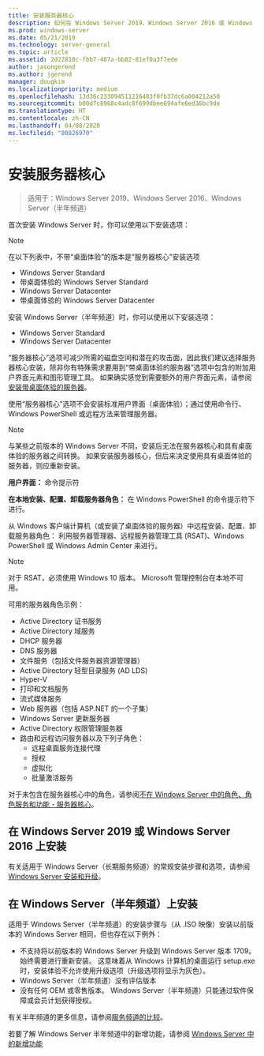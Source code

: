 ```yaml
---
title: 安装服务器核心
description: 如何在 Windows Server 2019、Windows Server 2016 或 Windows Server（半年频道）上获取并安装服务器核心安装。
ms.prod: windows-server
ms.date: 05/21/2019
ms.technology: server-general
ms.topic: article
ms.assetid: 2d22818c-fbb7-487a-bb82-81ef0a3f7ede
author: jasongerend
ms.author: jgerend
manager: dougkim
ms.localizationpriority: medium
ms.openlocfilehash: 13d36c233094511216483f0fb37dc6a004212a50
ms.sourcegitcommit: b00d7c8968c4adc8f699dbee694afe6ed36bc9de
ms.translationtype: HT
ms.contentlocale: zh-CN
ms.lasthandoff: 04/08/2020
ms.locfileid: "80826970"
---
```

# <a name="install-server-core"></a>安装服务器核心

> 适用于：Windows Server 2019、Windows Server 2016、Windows Server（半年频道）
  
首次安装 Windows Server 时，你可以使用以下安装选项：

>[!NOTE]
> 在以下列表中，不带“桌面体验”的版本是”服务器核心”安装选项

-    Windows Server Standard
-    带桌面体验的 Windows Server Standard
-    Windows Server Datacenter
-    带桌面体验的 Windows Server Datacenter

安装 Windows Server（半年频道）时，你可以使用以下安装选项：

-    Windows Server Standard 
-    Windows Server Datacenter

“服务器核心”选项可减少所需的磁盘空间和潜在的攻击面，因此我们建议选择服务器核心安装，除非你有特殊需求要用到“带桌面体验的服务器”选项中包含的附加用户界面元素和图形管理工具。 如果确实感觉到需要额外的用户界面元素，请参阅[安装带桌面体验的服务器](Getting-Started-with-Server-with-Desktop-Experience.md)。 

使用“服务器核心”选项不会安装标准用户界面（桌面体验）；通过使用命令行、Windows PowerShell 或远程方法来管理服务器。

>[!NOTE]
>
>与某些之前版本的 Windows Server 不同，安装后无法在服务器核心和具有桌面体验的服务器之间转换。 如果安装服务器核心，但后来决定使用具有桌面体验的服务器，则应重新安装。

**用户界面：** 命令提示符

**在本地安装、配置、卸载服务器角色：** 在 Windows PowerShell 的命令提示符下进行。

从 Windows 客户端计算机（或安装了桌面体验的服务器）中远程安装、配置、卸载服务器角色：  利用服务器管理器、远程服务器管理工具 (RSAT)、Windows PowerShell 或 Windows Admin Center 来进行。

>[!NOTE]
>
>对于 RSAT，必须使用 Windows 10 版本。
>Microsoft 管理控制台在本地不可用。

可用的服务器角色示例： 

- Active Directory 证书服务
- Active Directory 域服务
- DHCP 服务器
- DNS 服务器
- 文件服务（包括文件服务器资源管理器）
- Active Directory 轻型目录服务 (AD LDS)
- Hyper-V
- 打印和文档服务
- 流式媒体服务
- Web 服务器（包括 ASP.NET 的一个子集）
- Windows Server 更新服务器
- Active Directory 权限管理服务器
- 路由和远程访问服务器以及下列子角色：
   - 远程桌面服务连接代理
   - 授权
   - 虚拟化
   - 批量激活服务

对于未包含在服务器核心中的角色，请参阅[不在 Windows Server 中的角色、角色服务和功能 - 服务器核心](../administration/server-core/server-core-removed-roles.md)。

## <a name="installing-on-windows-server-2019-or-windows-server-2016"></a>在 Windows Server 2019 或 Windows Server 2016 上安装

有关适用于 Windows Server（长期服务频道）的常规安装步骤和选项，请参阅 [Windows Server 安装和升级](installation-and-upgrade.md)。

## <a name="installing-on-windows-server-semi-annual-channel"></a>在 Windows Server（半年频道）上安装

适用于 Windows Server（半年频道）的安装步骤与（从 .ISO 映像）安装以前版本的 Windows Server 相同，但也存在以下例外：

- 不支持将以前版本的 Windows Server 升级到 Windows Server 版本 1709。 始终需要进行重新安装。
   这意味着从 Windows 计算机的桌面运行 setup.exe 时，安装体验不允许使用升级选项（升级选项将显示为灰色）。
- Windows Server（半年频道）没有评估版本
- 没有任何 OEM 或零售版本。 Windows Server（半年频道）只能通过软件保障或会员计划获得授权。

有关半年频道的更多信息，请参阅[服务频道的比较](../get-started-19/servicing-channels-19.md)。

若要了解 Windows Server 半年频道中的新增功能，请参阅 [Windows Server 中的新增功能](whats-new-in-windows-server.md)
